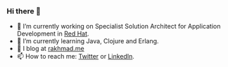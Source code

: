 ### Hi there :panda_face:

- 🔭 I’m currently working on Specialist Solution Architect for Application Development in [Red Hat](https://www.redhat.com/en).
- 🌱 I’m currently learning Java, Clojure and Erlang. 
- 💬 I blog at [rakhmad.me](https://rakhmad.me)
- 📫 How to reach me: [Twitter](https://twitter.com/rakhmad) or [LinkedIn](https://linkedin.com/in/rakhmad).


<!--
**rakhmad/rakhmad** is a ✨ _special_ ✨ repository because its `README.md` (this file) appears on your GitHub profile.

Here are some ideas to get you started:

- 🔭 I’m currently working on ...
- 🌱 I’m currently learning ...
- 👯 I’m looking to collaborate on ...
- 🤔 I’m looking for help with ...
- 💬 Ask me about ...
- 📫 How to reach me: ...
- 😄 Pronouns: ...
- ⚡ Fun fact: ...
-->
